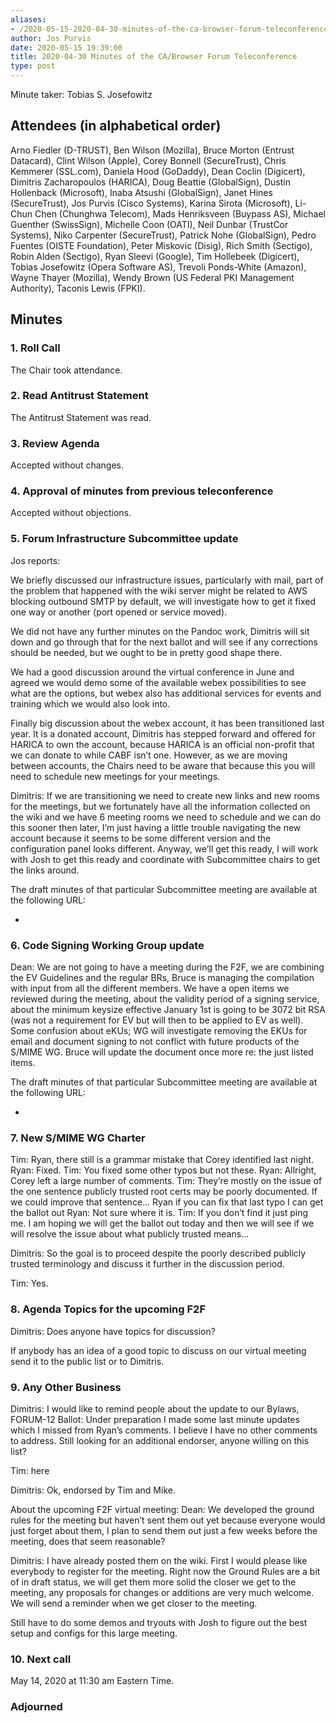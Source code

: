 ```yaml
---
aliases:
- /2020-05-15-2020-04-30-minutes-of-the-ca-browser-forum-teleconference/
author: Jos Purvis
date: 2020-05-15 19:39:00
title: 2020-04-30 Minutes of the CA/Browser Forum Teleconference
type: post
---
```


Minute taker: Tobias S. Josefowitz

## Attendees (in alphabetical order) 

Arno Fiedler (D-TRUST), Ben Wilson (Mozilla), Bruce Morton (Entrust Datacard), Clint Wilson (Apple), Corey Bonnell (SecureTrust), Chris Kemmerer (SSL.com), Daniela Hood (GoDaddy), Dean Coclin (Digicert), Dimitris Zacharopoulos (HARICA), Doug Beattie (GlobalSign), Dustin Hollenback (Microsoft), Inaba Atsushi (GlobalSign), Janet Hines (SecureTrust), Jos Purvis (Cisco Systems), Karina Sirota (Microsoft), Li-Chun Chen (Chunghwa Telecom), Mads Henriksveen (Buypass AS), Michael Guenther (SwissSign), Michelle Coon (OATI), Neil Dunbar (TrustCor Systems), Niko Carpenter (SecureTrust), Patrick Nohe (GlobalSign), Pedro Fuentes (OISTE Foundation), Peter Miskovic (Disig), Rich Smith (Sectigo), Robin Alden (Sectigo), Ryan Sleevi (Google), Tim Hollebeek (Digicert), Tobias Josefowitz (Opera Software AS), Trevoli Ponds-White (Amazon), Wayne Thayer (Mozilla), Wendy Brown (US Federal PKI Management Authority), Taconis Lewis (FPKI).

## Minutes 

### 1. Roll Call 

The Chair took attendance.

### 2. Read Antitrust Statement 

The Antitrust Statement was read.

### 3. Review Agenda 

Accepted without changes.

### 4. Approval of minutes from previous teleconference 

Accepted without objections.

### 5. Forum Infrastructure Subcommittee update 

Jos reports:

We briefly discussed our infrastructure issues, particularly with mail, part of the problem that happened with the wiki server might be related to AWS blocking outbound SMTP by default, we will investigate how to get it fixed one way or another (port opened or service moved).

We did not have any further minutes on the Pandoc work, Dimitris will sit down and go through that for the next ballot and will see if any corrections should be needed, but we ought to be in pretty good shape there.

We had a good discussion around the virtual conference in June and agreed we would demo some of the available webex possibilities to see what are the options, but webex also has additional services for events and training which we would also look into.

Finally big discussion about the webex account, it has been transitioned last year. It is a donated account, Dimitris has stepped forward and offered for HARICA to own the account, because HARICA is an official non-profit that we can donate to while CABF isn’t one. However, as we are moving between accounts, the Chairs need to be aware that because this you will need to schedule new meetings for your meetings.

Dimitris: If we are transitioning we need to create new links and new rooms for the meetings, but we fortunately have all the information collected on the wiki and we have 6 meeting rooms we need to schedule and we can do this sooner then later, I’m just having a little trouble navigating the new account because it seems to be some different version and the configuration panel looks different. Anyway, we’ll get this ready, I will work with Josh to get this ready and coordinate with Subcommittee chairs to get the links around.

The draft minutes of that particular Subcommittee meeting are available at the following URL:

-

### 6. Code Signing Working Group update 

Dean: We are not going to have a meeting during the F2F, we are combining the EV Guidelines and the regular BRs, Bruce is managing the compilation with input from all the different members. We have a open items we reviewed during the meeting, about the validity period of a signing service, about the minimum keysize effective January 1st is going to be 3072 bit RSA (was not a requirement for EV but will then to be applied to EV as well). Some confusion about eKUs; WG will investigate removing the EKUs for email and document signing to not conflict with future products of the S/MIME WG. Bruce will update the document once more re: the just listed items.

The draft minutes of that particular Subcommittee meeting are available at the following URL:

-

### 7. New S/MIME WG Charter 

Tim: Ryan, there still is a grammar mistake that Corey identified last night.
Ryan: Fixed.
Tim: You fixed some other typos but not these.
Ryan: Allright, Corey left a large number of comments.
Tim: They’re mostly on the issue of the one sentence publicly trusted root certs may be poorly documented. If we could improve that sentence… Ryan if you can fix that last typo I can get the ballot out
Ryan: Not sure where it is.
Tim: If you don’t find it just ping me. I am hoping we will get the ballot out today and then we will see if we will resolve the issue about what publicly trusted means…

Dimitris: So the goal is to proceed despite the poorly described publicly trusted terminology and discuss it further in the discussion period.

Tim: Yes.

### 8. Agenda Topics for the upcoming F2F 

Dimitris: Does anyone have topics for discussion?

If anybody has an idea of a good topic to discuss on our virtual meeting send it to the public list or to Dimitris.

### 9. Any Other Business 

Dimitris: I would like to remind people about the update to our Bylaws, FORUM-12 Ballot: Under preparation I made some last minute updates which I missed from Ryan’s comments. I believe I have no other comments to address. Still looking for an additional endorser, anyone willing on this list?

Tim: here

Dimitris: Ok, endorsed by Tim and Mike.

About the upcoming F2F virtual meeting:
Dean: We developed the ground rules for the meeting but haven’t sent them out yet because everyone would just forget about them, I plan to send them out just a few weeks before the meeting, does that seem reasonable?

Dimitris: I have already posted them on the wiki. First I would please like everybody to register for the meeting. Right now the Ground Rules are a bit of in draft status, we will get them more solid the closer we get to the meeting, any proposals for changes or additions are very much welcome. We will send a reminder when we get closer to the meeting.

Still have to do some demos and tryouts with Josh to figure out the best setup and configs for this large meeting.

### 10. Next call 

May 14, 2020 at 11:30 am Eastern Time.

### Adjourned